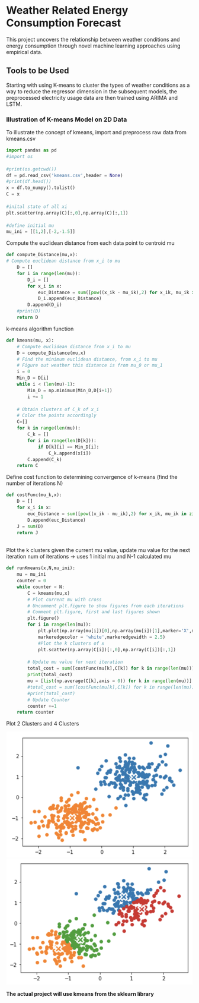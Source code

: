 # Weather Related Energy Consumption Forecast

This project uncovers the relationship between weather conditions and energy consumption through novel machine learning approaches using empirical data. 

## Tools to be Used

Starting with using K-means to cluster the types of weather conditions as a way to reduce the regressor dimension in the subsequent models, 
the preprocessed electricity usage data are then trained using ARIMA and LSTM.

### Illustration of K-means Model on 2D Data

To illustrate the concept of kmeans, import and preprocess raw data from kmeans.csv

```python
import pandas as pd
#import os

#print(os.getcwd())
df = pd.read_csv('kmeans.csv',header = None)
#print(df.head())
x = df.to_numpy().tolist()
C = x

#inital state of all xi
plt.scatter(np.array(C)[:,0],np.array(C)[:,1])

#define initial mu
mu_ini = [[1,2],[-2,-1.5]]

```
Compute the euclidean distance from each data point to centroid mu

```python
def compute_Distance(mu,x):
# Compute euclidean distance from x_i to mu
    D = []
    for i in range(len(mu)):
        D_i = []  
        for x_i in x:
            euc_Distance = sum([pow((x_ik - mu_ik),2) for x_ik, mu_ik in zip(x_i, mu[i])])
            D_i.append(euc_Distance)
        D.append(D_i)
    #print(D)
    return D
```
k-means algorithm function

```python
def kmeans(mu, x):
    # Compute euclidean distance from x_i to mu
    D = compute_Distance(mu,x)
    # Find the minimum euclidean distance, from x_i to mu
    # Figure out weather this distance is from mu_0 or mu_1
    i = 0
    Min_D = D[i]
    while i < (len(mu)-1):
        Min_D = np.minimum(Min_D,D[i+1])
        i += 1

    # Obtain clusters of C_k of x_i
    # Color the points accordingly
    C=[]
    for k in range(len(mu)):
        C_k = []
        for i in range(len(D[k])):
            if D[k][i] == Min_D[i]:
                C_k.append(x[i])
        C.append(C_k)
    return C

```
Define cost function to determining convergence of k-means (find the number of iterations N)

```python
def costFunc(mu_k,x):
    D = []  
    for x_i in x:
        euc_Distance = sum([pow((x_ik - mu_ik),2) for x_ik, mu_ik in zip(x_i, mu_k)])
        D.append(euc_Distance)
    J = sum(D)
    return J
    
```
Plot the k clusters given the current mu value, update mu value for the next iteration 
num of iterations -> uses 1 initial mu and N-1 calculated mu

```python
def runKmeans(x,N,mu_ini):
    mu = mu_ini
    counter = 0
    while counter < N:
        C = kmeans(mu,x)
        # Plot current mu with cross
        # Uncomment plt.figure to show figures from each iterations
        # Comment plt.figure, first and last figures shown
        plt.figure()
        for i in range(len(mu)):
            plt.plot(np.array(mu[i])[0],np.array(mu[i])[1],marker='X',markersize = 14,\
            markeredgecolor = 'white',markeredgewidth = 2.5)
            #Plot the k clusters of x
            plt.scatter(np.array(C[i])[:,0],np.array(C[i])[:,1])
        
        # Update mu value for next iteration
        total_cost = sum([costFunc(mu[k],C[k]) for k in range(len(mu))])
        print(total_cost)
        mu = [list(np.average(C[k],axis = 0)) for k in range(len(mu))]
        #total_cost = sum([costFunc(mu[k],C[k]) for k in range(len(mu))])
        #print(total_cost)
        # Update Counter
        counter +=1
    return counter 

```
Plot 2 Clusters and 4 Clusters

![K-means 2 Clusters](2Clusters.png)![K-means 4 Clusters](4Clusters.png)

**The actual project will use kmeans from the sklearn library**

## 
